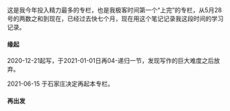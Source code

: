 这是我今年投入精力最多的专栏，也是我极客时间第一个“上完”的专栏，从5月28号的两数之和到现在，已经过去快七个月，现在用这个笔记记录我这段时间的学习记录。

#### 缘起

2020-12-21起写，于2021-01-01日再04-递归一节，发现写作的巨大难度之后放弃。



2021-06-15 于石家庄决定再起本专栏。



#### 再出发

